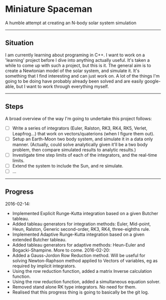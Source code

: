 # Miniature Spaceman
A humble attempt at creating an N-body solar system simulation

---
## Situation
I am currently learning about programing in C++. I want to work on a 'learning' project before I dive into anything actually useful. It's taken a while to come up with such a project, but this is it. The general aim is to create a Newtonian model of the solar system, and simulate it. It's something that I find interesting and can just work on. A lot of the things I'm going to be doing have probably already been solved and are easily google-able, but I want to work through everything myself.

---
## Steps
A broad overview of the way I'm going to undertake this project follows:
- [ ] Write a series of integrators (Euler, Ralston, RK3, RK4, RK5, Verlet, Leapfrog...) that work on vectors/quaterions (when I figure them out).
- [ ] Setup an Earth-Moon two body system, and simulate it in a data only manner. (Actually, could solve analytically given it'll be a two body problem, then compare simulated results to analytic results.)
- [ ] Investigate time step limits of each of the integrators, and the real-time limits.
- [ ] Extend the system to include the Sun, and re simulate.
- [ ] ...

---
## Progress
2016-02-14:
- Implemented Explicit Runge-Kutta integration based on a given Butcher tableau.
- Added tableau generators for integration methods: Euler, Mid-point, Heun, Ralston, Generic second-order, RK3, RK4, three-eighths rule.
- Implemented Adaptive Runge-Kutta integration based on a given extended Butcher tableau.
- Added tableau generators for adaptive methods: Heun-Euler and Bogacki-Shampine. More to come.
2016-02-20:
- Added a Gauss-Jordon Row Reduction method. Will be useful for solving Newton-Raphson method applied to Vectors of variables, eg as required by implicit integrators.
- Using the row reduction function, added a matrix Inverse calculation function.
- Using the row reduction function, added a simultaneous equation solver.
- Removed stand alone RK type integrators. No need for them.
- Realised that this progress thing is going to basically be the git log.